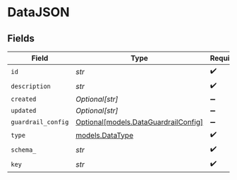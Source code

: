 # DataJSON


## Fields

| Field                                                                    | Type                                                                     | Required                                                                 | Description                                                              |
| ------------------------------------------------------------------------ | ------------------------------------------------------------------------ | ------------------------------------------------------------------------ | ------------------------------------------------------------------------ |
| `id`                                                                     | *str*                                                                    | :heavy_check_mark:                                                       | N/A                                                                      |
| `description`                                                            | *str*                                                                    | :heavy_check_mark:                                                       | N/A                                                                      |
| `created`                                                                | *Optional[str]*                                                          | :heavy_minus_sign:                                                       | N/A                                                                      |
| `updated`                                                                | *Optional[str]*                                                          | :heavy_minus_sign:                                                       | N/A                                                                      |
| `guardrail_config`                                                       | [Optional[models.DataGuardrailConfig]](../models/dataguardrailconfig.md) | :heavy_minus_sign:                                                       | N/A                                                                      |
| `type`                                                                   | [models.DataType](../models/datatype.md)                                 | :heavy_check_mark:                                                       | N/A                                                                      |
| `schema_`                                                                | *str*                                                                    | :heavy_check_mark:                                                       | N/A                                                                      |
| `key`                                                                    | *str*                                                                    | :heavy_check_mark:                                                       | N/A                                                                      |